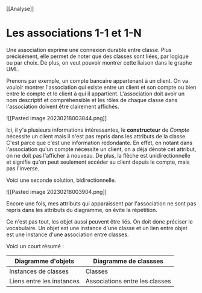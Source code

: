 [[Analyse]]

# Les associations 1-1 et 1-N

Une association exprime une connexion durable entre classe. Plus précisément, elle permet de noter que des classes sont liées, par logique ou par choix. De plus, on veut pouvoir montrer cette liaison dans le graphe UML.

Prenons par exemple, un compte bancaire appartenant à un client. On va vouloir montrer l'association qui existe entre un client et son compte ou bien entre le compte et le client à qui il appartient. L'association doit avoir un nom descriptif et compréhensible et les rôles de chaque classe dans l'association doivent être clairement affichés.

![[Pasted image 20230218003844.png]]

Ici, il y'a plusieurs informations intéressantes, le **constructeur** de *Compte* nécessite un client mais il n'est pas repris dans les attributs de la classe. C'est parce que c'est une information redondante. En effet, en notant dans l'association qu'un compte nécessite un client, on a déja dénoté cet attribut, on ne doit pas l'afficher à nouveau. De plus, la flèche est unidirectionnelle et signifie qu'on peut seulement accéder au client depuis le compte, mais pas l'inverse.

Voici une seconde solution, bidirectionnelle.

![[Pasted image 20230218003904.png]]

Encore une fois, mes attributs qui apparaissent par l'association ne sont pas repris dans les attributs du diagramme, on évite la répétition.

Ce n'est pas tout, les objet aussi peuvent être liés. On doit donc préciser le vocabulaire. Un objet est une instance d'une classe et un lien entre objet est une instance d'une association entre classes.

Voici un court résumé : 

Diagramme d'objets | Diagramme de classses
--|--
Instances de classes | Classes
Liens entre les instances | Associations entre les classes
